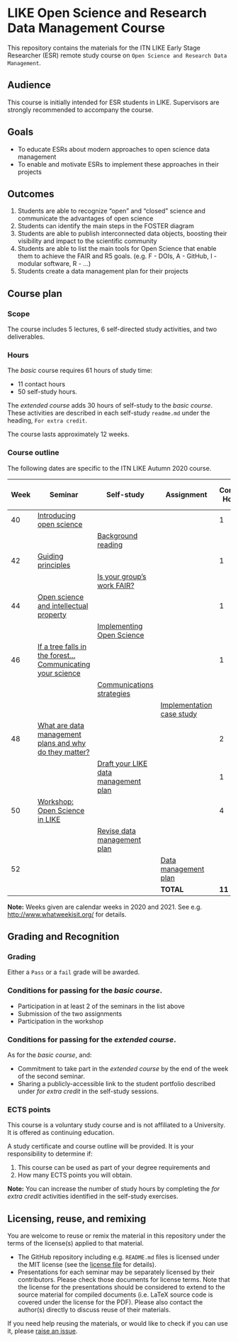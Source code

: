 # LIKE Open Science and Research Data Management Course
This repository contains the materials for the ITN LIKE Early Stage Researcher (ESR) remote study course on `Open Science and Research Data Management`.

## Audience
This course is initially intended for ESR students in LIKE. Supervisors are strongly recommended to accompany the course.

## Goals
- To educate ESRs about modern approaches to open science data management
- To enable and motivate ESRs to implement these approaches in their projects

## Outcomes

1. Students are able to recognize “open” and “closed” science and communicate the advantages of open science
2. Students can identify the main steps in the FOSTER diagram
3. Students are able to publish interconnected data objects, boosting their visibility and impact to the scientific community
4. Students are able to list the main tools for Open Science that enable them to achieve the FAIR and R5 goals. (e.g. F - DOIs, A - GitHub, I - modular software, R - ...)
5. Students create a data management plan for their projects

## Course plan

### Scope
The course includes 5 lectures, 6 self-directed study activities, and two deliverables.

### Hours
The _basic_ course requires 61 hours of study time:
- 11 contact hours
- 50 self-study hours.

The _extended course_ adds 30 hours of self-study to the _basic course_. These activities are described in each self-study `readme.md` under the heading, `For extra credit`.

The course lasts approximately 12 weeks.

### Course outline
The following dates are specific to the ITN LIKE Autumn 2020 course.

| Week | Seminar | Self-study | Assignment | Contact Hours | Self-study hours |
|---|---|---|---|---|---|
| 40 | [Introducing open science](01_seminar1/readme.md) | | | 1 | 1 |
| | | [Background reading](02_selfstudy1/readme.md) | | | 4 |
| 42 | [Guiding principles](03_seminar2/readme.md) | | | 1 | 1 |
| | | [Is your group’s work FAIR?](04_selfstudy2/readme.md) | | | 4 |
| 44 | [Open science and intellectual property](05_seminar3/readme.md) | | | 1 | 1 |
| | | [Implementing Open Science](06_selfstudy3/readme.md) | | | 4 |
| 46 | [If a tree falls in the forest... Communicating your science](07_seminar4/readme.md) | | | 1 | 1 |
| | | [Communications strategies](08_selfstudy4/readme.md) | | | 4 |
| | | | [Implementation case study](09_assignment1/readme.md) | | 8 |
| 48 | [What are data management plans and why do they matter?](10_seminar5/readme.md) | | | 2 | 1 |
| | | [Draft your LIKE data management plan](11_selfstudy5/readme.md) | | 1 | 12 |
| 50 | [Workshop: Open Science in LIKE](12_workshop1/readme.md) | | | 4 | 4 |
| | | [Revise data management plan](13_selfstudy6/readme.md) | | | 4 |
| 52 | | | [Data management plan](14_assignment2/readme.md) | | 1 |
| | | | **TOTAL** | **11** | **50** |

**Note:** Weeks given are calendar weeks in 2020 and 2021. See e.g. http://www.whatweekisit.org/ for details.

## Grading and Recognition

### Grading
Either a `Pass` or a `fail` grade will be awarded.

### Conditions for passing for the _basic course_.
- Participation in at least 2 of the seminars in the list above
- Submission of the two assignments
- Participation in the workshop

### Conditions for passing for the _extended course_.
As for the _basic course_, and:
- Commitment to take part in the _extended course_ by the end of the week of the second seminar.
- Sharing a publicly-accessible link to the student portfolio described under  _for extra credit_ in the self-study sessions.

### ECTS points
This course is a voluntary study course and is not affiliated to a University. It is offered as continuing education.

A study certificate and course outline will be provided. It is your responsibility to determine if:

1. This course can be used as part of your degree requirements and
2. How many ECTS points you will obtain.

**Note:** You can increase the number of study hours by completing the _for extra credit_ activities identified in the self-study exercises.

## Licensing, reuse, and remixing
You are welcome to reuse or remix the material in this repository under the terms of the license(s) applied to that material.

- The GitHub repository including e.g. `README.md` files is licensed under the MIT license (see the [license file](LICENSE) for details).
- Presentations for each seminar may be separately licensed by their contributors. Please check those documents for license terms. Note that the license for the presentations should be considered to extend to the source material for compiled documents (i.e. LaTeX source code is covered under the license for the PDF). Please also contact the author(s) directly to discuss reuse of their materials.

If you need help reusing the materials, or would like to check if you can use it, please [raise an issue](https://github.com/LIKE-ITN/OpenScienceTrainingCourse/issues).